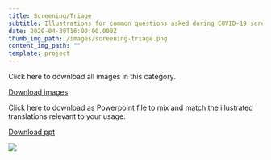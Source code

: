 ```yaml
---
title: Screening/Triage
subtitle: Illustrations for common questions asked during COVID-19 screening and triage.
date: 2020-04-30T16:00:00.000Z
thumb_img_path: /images/screening-triage.png
content_img_path: ""
template: project
---
```

Click here to download all images in this category.

<a class="button" type="submit" href="https://google.com">Download images</a>

Click here to download as Powerpoint file to mix and match the illustrated translations relevant to your usage.

<a class="button" href="https://google.com">Download ppt</a>


![](/images/screening-triage.png)